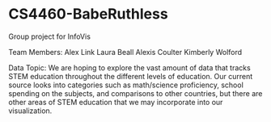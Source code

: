 # CS4460-BabeRuthless
Group project for InfoVis

Team Members:
Alex Link
Laura Beall 
Alexis Coulter
Kimberly Wolford

Data Topic:
We are hoping to explore the vast amount of data that tracks STEM education throughout the different levels of education. Our current source looks into categories such as math/science proficiency, school spending on the subjects, and comparisons to other countries, but there are other areas of STEM education that we may incorporate into our visualization. 
